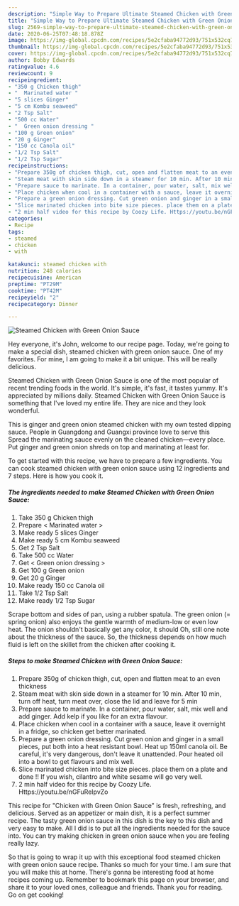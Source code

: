 ```yaml
---
description: "Simple Way to Prepare Ultimate Steamed Chicken with Green Onion Sauce"
title: "Simple Way to Prepare Ultimate Steamed Chicken with Green Onion Sauce"
slug: 2569-simple-way-to-prepare-ultimate-steamed-chicken-with-green-onion-sauce
date: 2020-06-25T07:48:18.878Z
image: https://img-global.cpcdn.com/recipes/5e2cfaba94772d93/751x532cq70/steamed-chicken-with-green-onion-sauce-recipe-main-photo.jpg
thumbnail: https://img-global.cpcdn.com/recipes/5e2cfaba94772d93/751x532cq70/steamed-chicken-with-green-onion-sauce-recipe-main-photo.jpg
cover: https://img-global.cpcdn.com/recipes/5e2cfaba94772d93/751x532cq70/steamed-chicken-with-green-onion-sauce-recipe-main-photo.jpg
author: Bobby Edwards
ratingvalue: 4.6
reviewcount: 9
recipeingredient:
- "350 g Chicken thigh"
- "  Marinated water "
- "5 slices Ginger"
- "5 cm Kombu seaweed"
- "2 Tsp Salt"
- "500 cc Water"
- "  Green onion dressing "
- "100 g Green onion"
- "20 g Ginger"
- "150 cc Canola oil"
- "1/2 Tsp Salt"
- "1/2 Tsp Sugar"
recipeinstructions:
- "Prepare 350g of chicken thigh, cut, open and flatten meat to an even thickness"
- "Steam meat with skin side down in a steamer for 10 min. After 10 min, turn off heat, turn meat over, close the lid and leave for 5 min"
- "Prepare sauce to marinate. In a container, pour water, salt, mix well and add ginger. Add kelp if you like for an extra flavour."
- "Place chicken when cool in a container with a sauce, leave it overnight in a fridge, so chicken get better marinated."
- "Prepare a green onion dressing. Cut green onion and ginger in a small pieces, put both into a heat resistant bowl. Heat up 150ml canola oil. Be careful, it&#39;s very dangerous, don&#39;t leave it unattended. Pour heated oil into a bowl to get flavours and mix well."
- "Slice marinated chicken into bite size pieces. place them on a plate and done !! If you wish, cilantro and white sesame will go very well."
- "2 min half video for this recipe by Coozy Life. Https://youtu.be/nGFuReIpvZo"
categories:
- Recipe
tags:
- steamed
- chicken
- with

katakunci: steamed chicken with 
nutrition: 248 calories
recipecuisine: American
preptime: "PT29M"
cooktime: "PT42M"
recipeyield: "2"
recipecategory: Dinner

---
```



![Steamed Chicken with Green Onion Sauce](https://img-global.cpcdn.com/recipes/5e2cfaba94772d93/751x532cq70/steamed-chicken-with-green-onion-sauce-recipe-main-photo.jpg)

Hey everyone, it's John, welcome to our recipe page. Today, we're going to make a special dish, steamed chicken with green onion sauce. One of my favorites. For mine, I am going to make it a bit unique. This will be really delicious.

Steamed Chicken with Green Onion Sauce is one of the most popular of recent trending foods in the world. It's simple, it's fast, it tastes yummy. It's appreciated by millions daily. Steamed Chicken with Green Onion Sauce is something that I've loved my entire life. They are nice and they look wonderful.

This is ginger and green onion steamed chicken with my own tested dipping sauce. People in Guangdong and Guangxi province love to serve this Spread the marinating sauce evenly on the cleaned chicken—every place. Put ginger and green onion shreds on top and marinating at least for.


To get started with this recipe, we have to prepare a few ingredients. You can cook steamed chicken with green onion sauce using 12 ingredients and 7 steps. Here is how you cook it.

<!--inarticleads1-->

##### The ingredients needed to make Steamed Chicken with Green Onion Sauce:

1. Take 350 g Chicken thigh
1. Prepare  &lt; Marinated water &gt;
1. Make ready 5 slices Ginger
1. Make ready 5 cm Kombu seaweed
1. Get 2 Tsp Salt
1. Take 500 cc Water
1. Get  &lt; Green onion dressing &gt;
1. Get 100 g Green onion
1. Get 20 g Ginger
1. Make ready 150 cc Canola oil
1. Take 1/2 Tsp Salt
1. Make ready 1/2 Tsp Sugar


Scrape bottom and sides of pan, using a rubber spatula. The green onion (= spring onion) also enjoys the gentle warmth of medium-low or even low heat. The onion shouldn&#39;t basically get any color, it should Oh, still one note about the thickness of the sauce. So, the thickness depends on how much fluid is left on the skillet from the chicken after cooking it. 

<!--inarticleads2-->

##### Steps to make Steamed Chicken with Green Onion Sauce:

1. Prepare 350g of chicken thigh, cut, open and flatten meat to an even thickness
1. Steam meat with skin side down in a steamer for 10 min. After 10 min, turn off heat, turn meat over, close the lid and leave for 5 min
1. Prepare sauce to marinate. In a container, pour water, salt, mix well and add ginger. Add kelp if you like for an extra flavour.
1. Place chicken when cool in a container with a sauce, leave it overnight in a fridge, so chicken get better marinated.
1. Prepare a green onion dressing. Cut green onion and ginger in a small pieces, put both into a heat resistant bowl. Heat up 150ml canola oil. Be careful, it&#39;s very dangerous, don&#39;t leave it unattended. Pour heated oil into a bowl to get flavours and mix well.
1. Slice marinated chicken into bite size pieces. place them on a plate and done !! If you wish, cilantro and white sesame will go very well.
1. 2 min half video for this recipe by Coozy Life. Https://youtu.be/nGFuReIpvZo


This recipe for &#34;Chicken with Green Onion Sauce&#34; is fresh, refreshing, and delicious. Served as an appetizer or main dish, it is a perfect summer recipe. The tasty green onion sauce in this dish is the key to this dish and very easy to make. All I did is to put all the ingredients needed for the sauce into. You can try making chicken in green onion sauce when you are feeling really lazy. 

So that is going to wrap it up with this exceptional food steamed chicken with green onion sauce recipe. Thanks so much for your time. I am sure that you will make this at home. There's gonna be interesting food at home recipes coming up. Remember to bookmark this page on your browser, and share it to your loved ones, colleague and friends. Thank you for reading. Go on get cooking!
